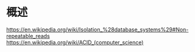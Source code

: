 # 概述

https://en.wikipedia.org/wiki/Isolation_%28database_systems%29#Non-repeatable_reads  
https://en.wikipedia.org/wiki/ACID_(computer_science)  